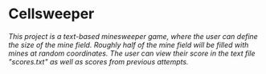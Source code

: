 # Cellsweeper
###### This project is a text-based minesweeper game, where the user can define the size of the mine field. Roughly half of the mine field will be filled with mines at random coordinates. The user can view their score in the text file "scores.txt" as well as scores from previous attempts.
